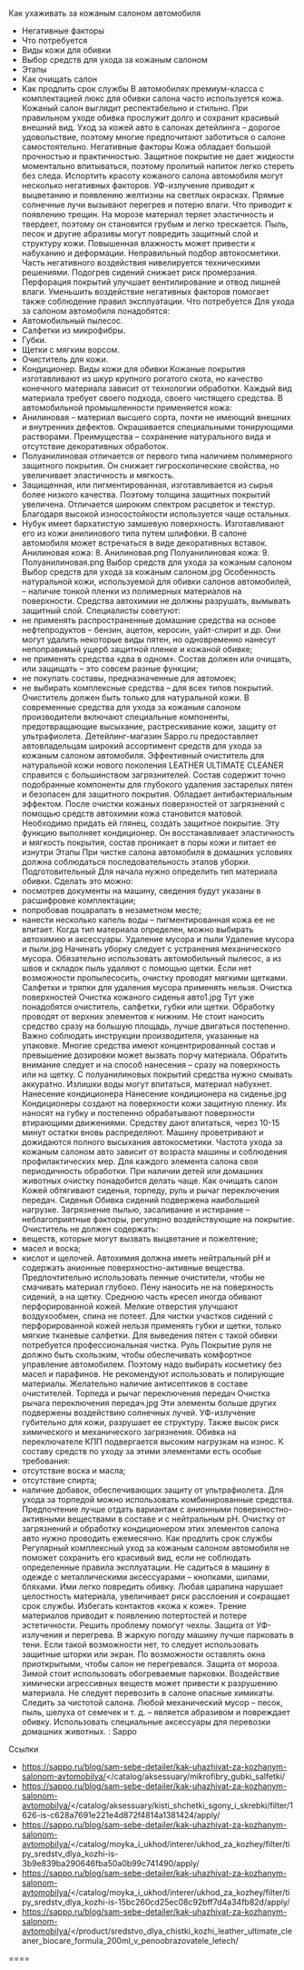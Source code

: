Как ухаживать за кожаным салоном автомобиля
- Негативные факторы 
- Что потребуется
- Виды кожи для обивки 
- Выбор средств для ухода за кожаным салоном
- Этапы 
- Как очищать салон 
- Как продлить срок службы 
В автомобилях премиум-класса с комплектацией люкс для обивки салона часто используется кожа. Кожаный салон выглядит респектабельно и стильно. При правильном уходе обивка прослужит долго и сохранит красивый внешний вид. Уход за кожей авто в салонах детейлинга – дорогое удовольствие, поэтому многие предпочитают заботиться о салоне самостоятельно. 
Негативные факторы
Кожа обладает большой прочностью и практичностью. Защитное покрытие не дает жидкости моментально впитываться, поэтому пролитый напиток легко стереть без следа. Испортить красоту кожаного салона автомобиля могут несколько негативных факторов. 
УФ-излучение приводит к выцветанию и появлению желтизны на светлых окрасках.
Прямые солнечные лучи вызывают перегрев и потерю влаги. Что приводит к появлению трещин.
На морозе материал теряет эластичность и твердеет, поэтому он становится грубым и легко трескается.
Пыль, песок и другие абразивы могут повредить защитный слой и структуру кожи.
Повышенная влажность может привести к набуханию и деформации.
Неправильный подбор автокосметики. 
Часть негативного воздействия нивелируется техническими решениями. Подогрев сидений снижает риск промерзания. Перфорация покрытий улучшает вентилирование и отвод лишней влаги. 
Уменьшить воздействие негативных факторов помогает также соблюдение правил эксплуатации. 
Что потребуется
Для ухода за салоном автомобиля понадобятся: 
- Автомобильный пылесос.
- Салфетки из микрофибры.
- Губки.
- Щетки с мягким ворсом.
- Очиститель для кожи.
- Кондиционер. 
Виды кожи для обивки
Кожаные покрытия изготавливают из шкур крупного рогатого скота, но качество конечного материала зависит от технологии обработки. Каждый вид материала требует своего подхода, своего чистящего средства. 
В автомобильной промышленности применяется кожа: 
- Анилиновая – материал высшего сорта, почти не имеющий внешних и внутренних дефектов. Окрашивается специальными тонирующими растворами. Преимущества – сохранение натурального вида и отсутствие декоративных обработок.
- Полуанилиновая отличается от первого типа наличием полимерного защитного покрытия. Он снижает гигроскопические свойства, но увеличивает эластичность и мягкость.
- Защищенная, или пигментированная, изготавливается из сырья более низкого качества. Поэтому толщина защитных покрытий увеличена. Отличается широким спектром расцветок и текстур. Благодаря высокой износостойкости используется чаще остальных.
- Нубук имеет бархатистую замшевую поверхность. Изготавливают его из кожи анилинового типа путем шлифовки. В салоне автомобиля может встречаться в виде декоративных вставок. Анилиновая кожа: 8. Анилиновая.png Полуанилиновая кожа: 9. Полуанилиновая.png
Выбор средств для ухода за кожаным салоном
Выбор средств для ухода за кожаным салоном.jpg
Особенность натуральной кожи, используемой для обивки салонов автомобилей, – наличие тонкой пленки из полимерных материалов на поверхности. Средства автохимии не должны разрушать, вымывать защитный слой. 
Специалисты советуют: 
- не применять распространенные домашние средства на основе нефтепродуктов – бензин, ацетон, керосин, уайт-спирит и др. Они могут удалить некоторые виды пятен, но одновременно нанесут непоправимый ущерб защитной пленке и кожаной обивке;
- не применять средства «два в одном». Состав должен или очищать, или защищать – это совсем разные функции;
- не покупать составы, предназначенные для автомоек;
- не выбирать комплексные средства – для всех типов покрытий. Очиститель должен быть только для натуральной кожи. 
В современные средства для ухода за кожаным салоном производители включают специальные компоненты, предотвращающие высыхание, растрескивание кожи, защиту от ультрафиолета. 
Детейлинг-магазин Sappo.ru предоставляет автовладельцам широкий ассортимент средств для ухода за кожаным салоном автомобиля. 
Эффективный очиститель для натуральной кожи нового поколения LEATHER ULTIMATE CLEANER справится с большинством загрязнителей. Состав содержит точно подобранные компоненты для глубокого удаления застарелых пятен и безопасен для защитного покрытия. Обладает антибактериальным эффектом. 
После очистки кожаных поверхностей от загрязнений с помощью средств автохимии кожа становится матовой. Необходимо придать ей глянец, создать защитное покрытие. Эту функцию выполняет кондиционер. Он восстанавливает эластичность и мягкость покрытия, состав проникает в поры кожи и питает ее изнутри 
Этапы
При чистке салона автомобиля в домашних условиях должна соблюдаться последовательность этапов уборки. 
Подготовительный
Для начала нужно определить тип материала обивки. Сделать это можно: 
- посмотрев документы на машину, сведения будут указаны в расшифровке комплектации;
- попробовав поцарапать в незаметном месте;
- нанести несколько капель воды – пигментированная кожа ее не впитает. 
Когда тип материала определен, можно выбирать автохимию и аксессуары. 
Удаление мусора и пыли
Удаление мусора и пыли.jpg
Начинать уборку следует с устранения механического мусора. Обязательно использовать автомобильный пылесос, а из швов и складок пыль удаляют с помощью щетки. 
Если нет возможности пропылесосить, очистку проводят мягкими щетками. Салфетки и тряпки для удаления мусора применять нельзя. 
Очистка поверхностей 
Очистка кожаного сиденья авто1.jpg
Тут уже понадобятся очиститель, салфетки, губки или щетки. Обработку проводят от верхних элементов к нижним. Не стоит наносить средство сразу на большую площадь, лучше двигаться постепенно. 
Важно соблюдать инструкции производителя, указанные на упаковке. Многие средства имеют концентрированный состав и превышение дозировки может вызвать порчу материала. Обратить внимание следует и на способ нанесения – сразу на поверхность или на щетку. 
С полуанилиновых покрытий средства нужно смывать аккуратно. Излишки воды могут впитаться, материал набухнет. 
Нанесение кондиционера
Нанесение кондиционера на сиденье.jpg
Кондиционеры создают на поверхности кожи защитную пленку. Их наносят на губку и постепенно обрабатывают поверхности втирающими движениями. Средству дают впитаться, через 10-15 минут остатки вновь распределяют. Машину проветривают и дожидаются полного высыхания автокосметики. 
Частота ухода за кожаным салоном авто зависит от возраста машины и соблюдения профилактических мер. Для каждого элемента салона своя периодичность обработки. При наличии детей или домашних животных очистку понадобится делать чаще. 
Как очищать салон
Кожей обтягивают сиденья, торпеду, руль и рычаг переключения передач. 
Сиденья
Обивка сидений подвержена наибольшей нагрузке. Загрязнение пылью, засаливание и истирание – неблагоприятные факторы, регулярно воздействующие на покрытие. 
Очиститель не должен содержать: 
- веществ, которые могут вызвать выцветание и пожелтение;
- масел и воска;
- кислот и щелочей. 
Автохимия должна иметь нейтральный pH и содержать анионные поверхностно-активные вещества. Предпочтительно использовать пенные очистители, чтобы не смачивать материал глубоко. Пену наносить не на поверхность сидений, а на щетку. 
Среднюю часть кресел иногда обивают перфорированной кожей. Мелкие отверстия улучшают воздухообмен, спина не потеет. Для чистки участков сидений с перфорированной кожей нельзя применять губки и щетки, только мягкие тканевые салфетки. Для выведения пятен с такой обивки потребуется профессиональная чистка. 
Руль
Покрытие руля не должно быть скользким, чтобы обеспечивать комфортное управление автомобилем. Поэтому надо выбирать косметику без масел и парафинов. Не рекомендуют использовать и полирующие материалы. Желательно наличие антисептиков в составе очистителей. 
Торпеда и рычаг переключения передач
Очистка рычага переключения передач.jpg
Эти элементы больше других подвержены воздействию солнечных лучей. УФ-излучение губительно для кожи, разрушает ее структуру. Также высок риск химического и механического загрязнения. Обивка на переключателе КПП подвергается высоким нагрузкам на износ. 
К составу средств по уходу за этими элементами есть особые требования: 
- отсутствие воска и масла;
- отсутствие спирта;
- наличие добавок, обеспечивающих защиту от ультрафиолета. 
Для ухода за торпедой можно использовать комбинированные средства. Предпочтение лучше отдать вариантам с анионными поверхностно-активными веществами в составе и с нейтральным pH. 
Очистку от загрязнений и обработку кондиционером этих элементов салона авто нужно проводить ежемесячно. 
Как продлить срок службы
Регулярный комплексный уход за кожаным салоном автомобиля не поможет сохранить его красивый вид, если не соблюдать определенные правила эксплуатации. 
Не садиться в машину в одежде с металлическими аксессуарами – кнопками, шипами, бляхами. Ими легко повредить обивку. Любая царапина нарушает целостность материала, увеличивает риск расслоения и сокращает срок службы.
Избегать контактов «кожа к коже». Трение материалов приводит к появлению потертостей и потере эстетичности. Решить проблему помогут чехлы.
Защита от УФ-излучения и перегрева. В жаркую погоду машину лучше парковать в тени. Если такой возможности нет, то следует использовать защитные шторки или экран. По возможности оставлять окна приоткрытыми, чтобы салон не перегревался.
Защита от мороза. Зимой стоит использовать обогреваемые парковки.
Воздействие химически агрессивных веществ может привести к разрушению материала. Не следует перевозить в салоне опасные химикаты.
Следить за чистотой салона. Любой механический мусор – песок, пыль, шелуха от семечек и т. д. – является абразивом и повреждает обивку.
Использовать специальные аксессуары для перевозки домашних животных. 
: Sappo

Ссылки
- https://sappo.ru/blog/sam-sebe-detailer/kak-uhazhivat-za-kozhanym-salonom-avtomobilya/</catalog/aksessuary/mikrofibry_gubki_salfetki/
- https://sappo.ru/blog/sam-sebe-detailer/kak-uhazhivat-za-kozhanym-salonom-avtomobilya/</catalog/aksessuary/kisti_shchetki_sgony_i_skrebki/filter/1626-is-c628a7691e221e4d872f4814a1381424/apply/
- https://sappo.ru/blog/sam-sebe-detailer/kak-uhazhivat-za-kozhanym-salonom-avtomobilya/</catalog/moyka_i_ukhod/interer/ukhod_za_kozhey/filter/tipy_sredstv_dlya_kozhi-is-3b9e839ba290646fba50a0b99c741490/apply/
- https://sappo.ru/blog/sam-sebe-detailer/kak-uhazhivat-za-kozhanym-salonom-avtomobilya/</catalog/moyka_i_ukhod/interer/ukhod_za_kozhey/filter/tipy_sredstv_dlya_kozhi-is-15bc260cd25ec08c92bff7d4a34fb82d/apply/
- https://sappo.ru/blog/sam-sebe-detailer/kak-uhazhivat-za-kozhanym-salonom-avtomobilya/</product/sredstvo_dlya_chistki_kozhi_leather_ultimate_cleaner_biocare_formula_200ml_v_penoobrazovatele_letech/

====